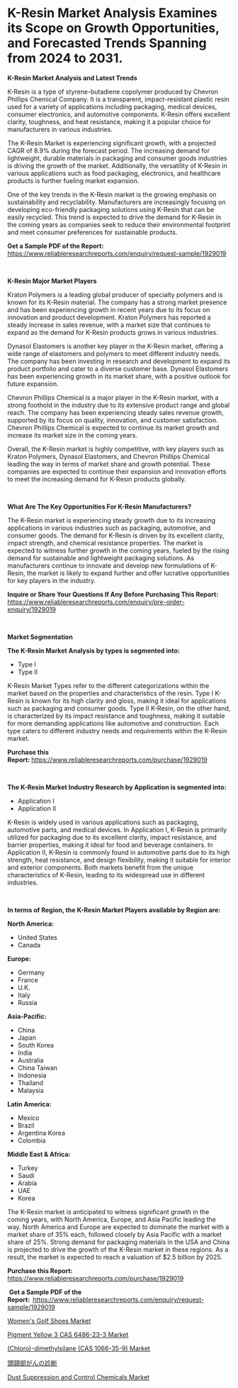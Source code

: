 <p><h1>K-Resin Market Analysis Examines its Scope on Growth Opportunities, and Forecasted Trends Spanning from 2024 to 2031.</h1></p><p><strong>K-Resin Market Analysis and Latest Trends</strong></p>
<p><p>K-Resin is a type of styrene-butadiene copolymer produced by Chevron Phillips Chemical Company. It is a transparent, impact-resistant plastic resin used for a variety of applications including packaging, medical devices, consumer electronics, and automotive components. K-Resin offers excellent clarity, toughness, and heat resistance, making it a popular choice for manufacturers in various industries.</p><p>The K-Resin Market is experiencing significant growth, with a projected CAGR of 8.9% during the forecast period. The increasing demand for lightweight, durable materials in packaging and consumer goods industries is driving the growth of the market. Additionally, the versatility of K-Resin in various applications such as food packaging, electronics, and healthcare products is further fueling market expansion.</p><p>One of the key trends in the K-Resin market is the growing emphasis on sustainability and recyclability. Manufacturers are increasingly focusing on developing eco-friendly packaging solutions using K-Resin that can be easily recycled. This trend is expected to drive the demand for K-Resin in the coming years as companies seek to reduce their environmental footprint and meet consumer preferences for sustainable products.</p></p>
<p><strong>Get a Sample PDF of the Report:&nbsp;</strong> <a href="https://www.reliableresearchreports.com/enquiry/request-sample/1929019">https://www.reliableresearchreports.com/enquiry/request-sample/1929019</a></p>
<p>&nbsp;</p>
<p><strong>K-Resin Major Market Players</strong></p>
<p><p>Kraton Polymers is a leading global producer of specialty polymers and is known for its K-Resin material. The company has a strong market presence and has been experiencing growth in recent years due to its focus on innovation and product development. Kraton Polymers has reported a steady increase in sales revenue, with a market size that continues to expand as the demand for K-Resin products grows in various industries.</p><p>Dynasol Elastomers is another key player in the K-Resin market, offering a wide range of elastomers and polymers to meet different industry needs. The company has been investing in research and development to expand its product portfolio and cater to a diverse customer base. Dynasol Elastomers has been experiencing growth in its market share, with a positive outlook for future expansion.</p><p>Chevron Phillips Chemical is a major player in the K-Resin market, with a strong foothold in the industry due to its extensive product range and global reach. The company has been experiencing steady sales revenue growth, supported by its focus on quality, innovation, and customer satisfaction. Chevron Phillips Chemical is expected to continue its market growth and increase its market size in the coming years.</p><p>Overall, the K-Resin market is highly competitive, with key players such as Kraton Polymers, Dynasol Elastomers, and Chevron Phillips Chemical leading the way in terms of market share and growth potential. These companies are expected to continue their expansion and innovation efforts to meet the increasing demand for K-Resin products globally.</p></p>
<p>&nbsp;</p>
<p><strong>What Are The Key Opportunities For K-Resin Manufacturers?</strong></p>
<p><p>The K-Resin market is experiencing steady growth due to its increasing applications in various industries such as packaging, automotive, and consumer goods. The demand for K-Resin is driven by its excellent clarity, impact strength, and chemical resistance properties. The market is expected to witness further growth in the coming years, fueled by the rising demand for sustainable and lightweight packaging solutions. As manufacturers continue to innovate and develop new formulations of K-Resin, the market is likely to expand further and offer lucrative opportunities for key players in the industry.</p></p>
<p><strong>Inquire or Share Your Questions If Any Before Purchasing This Report:</strong> <a href="https://www.reliableresearchreports.com/enquiry/pre-order-enquiry/1929019">https://www.reliableresearchreports.com/enquiry/pre-order-enquiry/1929019</a></p>
<p>&nbsp;</p>
<p><strong>Market Segmentation</strong></p>
<p><strong>The K-Resin Market Analysis by types is segmented into:</strong></p>
<p><ul><li>Type I</li><li>Type II</li></ul></p>
<p><p>K-Resin Market Types refer to the different categorizations within the market based on the properties and characteristics of the resin. Type I K-Resin is known for its high clarity and gloss, making it ideal for applications such as packaging and consumer goods. Type II K-Resin, on the other hand, is characterized by its impact resistance and toughness, making it suitable for more demanding applications like automotive and construction. Each type caters to different industry needs and requirements within the K-Resin market.</p></p>
<p><strong>Purchase this Report:&nbsp;</strong><a href="https://www.reliableresearchreports.com/purchase/1929019">https://www.reliableresearchreports.com/purchase/1929019</a></p>
<p>&nbsp;</p>
<p><strong>The K-Resin Market Industry Research by Application is segmented into:</strong></p>
<p><ul><li>Application I</li><li>Application II</li></ul></p>
<p><p>K-Resin is widely used in various applications such as packaging, automotive parts, and medical devices. In Application I, K-Resin is primarily utilized for packaging due to its excellent clarity, impact resistance, and barrier properties, making it ideal for food and beverage containers. In Application II, K-Resin is commonly found in automotive parts due to its high strength, heat resistance, and design flexibility, making it suitable for interior and exterior components. Both markets benefit from the unique characteristics of K-Resin, leading to its widespread use in different industries.</p></p>
<p>&nbsp;</p>
<p><strong>In terms of Region, the K-Resin Market Players available by Region are:</strong></p>
<p>
    <p> <strong> North America: </strong>
        <ul>
            <li>United States</li>
            <li>Canada</li>
        </ul>
        </p> 
    <p> <strong> Europe: </strong>
        <ul>
            <li>Germany</li>
            <li>France</li>
            <li>U.K.</li>
            <li>Italy</li>
            <li>Russia</li>
        </ul>
        </p> 
    <p> <strong> Asia-Pacific: </strong>
        <ul>
            <li>China</li>
            <li>Japan</li>
            <li>South Korea</li>
            <li>India</li>
            <li>Australia</li>
            <li>China Taiwan</li>
            <li>Indonesia</li>
            <li>Thailand</li>
            <li>Malaysia</li>
        </ul>
        </p> 
    <p> <strong> Latin America: </strong>
        <ul>
            <li>Mexico</li>
            <li>Brazil</li>
            <li>Argentina Korea</li>
            <li>Colombia</li>
        </ul>
        </p> 
    <p> <strong> Middle East & Africa: </strong>
        <ul>
            <li>Turkey</li>
            <li>Saudi</li>
            <li>Arabia</li>
            <li>UAE</li>
            <li>Korea</li>
        </ul>
    </p>
    </p>
<p><p>The K-Resin market is anticipated to witness significant growth in the coming years, with North America, Europe, and Asia Pacific leading the way. North America and Europe are expected to dominate the market with a market share of 35% each, followed closely by Asia Pacific with a market share of 25%. Strong demand for packaging materials in the USA and China is projected to drive the growth of the K-Resin market in these regions. As a result, the market is expected to reach a valuation of $2.5 billion by 2025.</p></p>
<p><strong>Purchase this Report: </strong><a href="https://www.reliableresearchreports.com/purchase/1929019">https://www.reliableresearchreports.com/purchase/1929019</a></p>
<p>&nbsp;<strong>Get a Sample PDF of the Report:&nbsp;&nbsp;</strong><a href="https://www.reliableresearchreports.com/enquiry/request-sample/1929019">https://www.reliableresearchreports.com/enquiry/request-sample/1929019</a></p>
<p><strong></strong></p>
<p><p><a href="https://view.publitas.com/reportprime-1/womens-golf-shoes-market-research-report-unlocks-analysis-on-the-market-financial-status-market-size-and-market-revenue-upto-2031/">Women's Golf Shoes Market</a></p><p><a href="https://artistic-helicopter-ca9.notion.site/Pigment-Yellow-3-CAS-6486-23-3-Market-Insights-Market-Players-and-Forecast-Till-2031-2ffcfe0da57649de9a622ca13d692b55">Pigment Yellow 3 CAS 6486-23-3 Market</a></p><p><a href="https://issuu.com/reportprime-2/docs/chloro-dimethylsilane-cas-1066-35-9-market-size-20">(Chloro)-dimethylsilane (CAS 1066-35-9) Market</a></p><p><a href="https://github.com/ihabdkwlxs948/Market-Research-Report-List-1/blob/main/5268031185114.md">頭頸部がんの診断</a></p><p><a href="https://issuu.com/reportprime-2/docs/dust-suppression-and-control-chemicals-market-size">Dust Suppression and Control Chemicals Market</a></p></p>